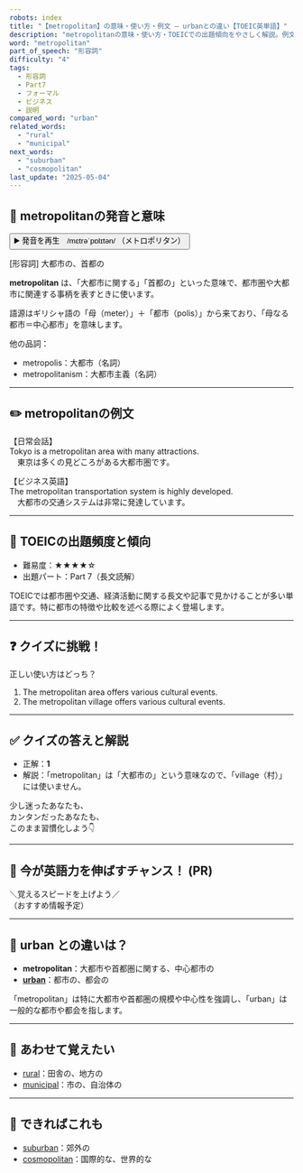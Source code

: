 ```yaml
---
robots: index
title: "【metropolitan】の意味・使い方・例文 ― urbanとの違い【TOEIC英単語】"
description: "metropolitanの意味・使い方・TOEICでの出題傾向をやさしく解説。例文・クイズ付きでurbanとの違いもわかりやすく学べます。"
word: "metropolitan"
part_of_speech: "形容詞"
difficulty: "4"
tags:
  - 形容詞
  - Part7
  - フォーマル
  - ビジネス
  - 説明
compared_word: "urban"
related_words:
  - "rural"
  - "municipal"
next_words:
  - "suburban"
  - "cosmopolitan"
last_update: "2025-05-04"
---
```


## 🔰 metropolitanの発音と意味

<button class="play-audio" onclick="playTTS('metropolitan')">
  <span class="play-audio-main">
    ▶️ 発音を再生　/mɛtrəˈpɒlɪtən/
  </span>
  <span class="play-audio-sub">
    （メトロポリタン）
  </span>
</button>

[形容詞] 大都市の、首都の

**metropolitan** は、「大都市に関する」「首都の」といった意味で、都市圏や大都市に関連する事柄を表すときに使います。

語源はギリシャ語の「母（meter）」＋「都市（polis）」から来ており、「母なる都市＝中心都市」を意味します。

他の品詞：  
- metropolis：大都市（名詞）
- metropolitanism：大都市主義（名詞）

---

## ✏️ metropolitanの例文

【日常会話】  
Tokyo is a metropolitan area with many attractions.  
　東京は多くの見どころがある大都市圏です。

【ビジネス英語】  
The metropolitan transportation system is highly developed.  
　大都市の交通システムは非常に発達しています。

---

## 🎯 TOEICの出題頻度と傾向

- 難易度：★★★★☆
- 出題パート：Part 7（長文読解）

TOEICでは都市圏や交通、経済活動に関する長文や記事で見かけることが多い単語です。特に都市の特徴や比較を述べる際によく登場します。

---

## ❓ クイズに挑戦！

正しい使い方はどっち？

1. The metropolitan area offers various cultural events.  
2. The metropolitan village offers various cultural events.

---

## ✅ クイズの答えと解説

- 正解：**1**
- 解説：「metropolitan」は「大都市の」という意味なので、「village（村）」には使いません。

少し迷ったあなたも、  
カンタンだったあなたも、  
このまま習慣化しよう👇️

---

## 🚀 今が英語力を伸ばすチャンス！ (PR)

<div class="info-center">
＼覚えるスピードを上げよう／<br>  
（おすすめ情報予定）
</div>

---

## 🤔  urban との違いは？

- **metropolitan**：大都市や首都圏に関する、中心都市の
- **[urban](/urban)**：都市の、都会の

「metropolitan」は特に大都市や首都圏の規模や中心性を強調し、「urban」は一般的な都市や都会を指します。

---

## 🧩 あわせて覚えたい

- [rural](/rural)：田舎の、地方の
- [municipal](/municipal)：市の、自治体の

---

## 📖 できればこれも

- [suburban](/suburban)：郊外の
- [cosmopolitan](/cosmopolitan)：国際的な、世界的な

<!-- cvid: aid29_bid17 -->
